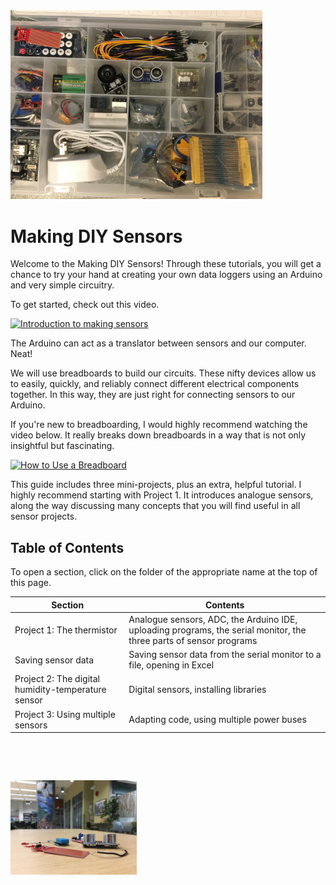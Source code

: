 <img alt="A sensor kit" width="80%" src="images/sensor-kit.JPG">

# Making DIY Sensors

Welcome to the Making DIY Sensors! Through these tutorials, you will get a chance to try your hand at creating your own data loggers using an Arduino and very simple circuitry.

To get started, check out this video.

[<img alt="Introduction to making sensors" width="30%" src="https://video-to-markdown.netlify.com/.netlify/functions/image?url=https%3A%2F%2Fyoutu.be%2FNQs8Yco8RFA">](https://youtu.be/NQs8Yco8RFA "Introduction to making sensors")

The Arduino can act as a translator between sensors and our computer. Neat!

We will use breadboards to build our circuits. These nifty devices allow us to easily, quickly, and reliably connect different electrical components together. In this way, they are just right for connecting sensors to our Arduino.

If you're new to breadboarding, I would highly recommend watching the video below. It really breaks down breadboards in a way that is not only insightful but fascinating.

[<img alt="How to Use a Breadboard" width="30%" src="https://video-to-markdown.netlify.com/.netlify/functions/image?url=https%3A%2F%2Fyoutu.be%2F6WReFkfrUIk">](https://youtu.be/6WReFkfrUIk "How to Use a Breadboard")

This guide includes three mini-projects, plus an extra, helpful tutorial. I highly recommend starting with Project 1. It introduces analogue sensors, along the way discussing many concepts that you will find useful in all sensor projects.

## Table of Contents

To open a section, click on the folder of the appropriate name at the top of this page.

| Section | Contents |
|-----|-----|
| Project 1: The thermistor | Analogue sensors, ADC, the Arduino IDE, uploading programs, the serial monitor, the three parts of sensor programs |
| Saving sensor data | Saving sensor data from the serial monitor to a file, opening in Excel |
| Project 2: The digital humidity-temperature sensor | Digital sensors, installing libraries |
| Project 3: Using multiple sensors | Adapting code, using multiple power buses |

&nbsp;

&nbsp;

<img alt="Photo of sensors on table" width="40%" src="images/sensors-ikb2.JPG">
